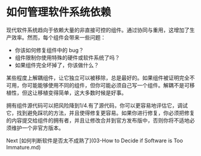 # 如何管理软件系统依赖
[//]: # (Version:1.0.0)
现代软件系统趋向于依赖大量的非直接可控的组件。通过协同与重用，这增加了生产效率。然而，每个组件会带来一些问题：

- 你该如何修复组件中的 bug？
- 组件限制你使用特殊的硬件或软件系统了吗？
- 如果组件完全坏掉了，你该做什么？

某些程度上解耦组件，让它独立可以被移除，总是最好的。如果组件被证明完全不可用，你可能能够使用不同的组件，但你可能必须自己写一个组件。解耦不是可移植性，但这让移植变得简单，这大多数时候是好事。

拥有组件源代码可以把风险降到1/4.有了源代码，你可以更容易地评估它，调试它，找到避免踩坑的方法，并且使得修复更容易。如果你进行修复，你必须把修复的内容提交给组件的拥有者，并且让修改合并到官方发布版中，否则你将不适地必须维护一个非官方版本。

Next [如何判断软件是否太不成熟了](03-How to Decide if Software is Too Immature.md)
